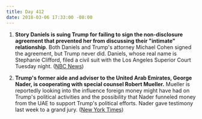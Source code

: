 ```yaml
---
title: Day 412
date: 2018-03-06 17:33:00 -08:00
---
```


1. **Story Daniels is suing Trump for failing to sign the non-disclosure agreement that prevented her from discussing their "intimate" relationship**. Both Daniels and Trump's attorney Michael Cohen signed the agreement, but Trump never did. Daniels, whose real name is Stephanie Clifford, filed a civil suit with the Los Angeles Superior Court Tuesday night. ([NBC News](https://www.nbcnews.com/politics/donald-trump/stormy-daniels-sues-trump-says-hush-agreement-invalid-because-he-n854246))

2. **Trump's former aide and adviser to the United Arab Emirates, George Nader, is cooperating with special counsel Robert Mueller.** Mueller is reportedly looking into the influence foreign money might have had on Trump's political activities and the possibility that Nader funneled money from the UAE to support Trump's political efforts. Nader gave testimony last week to a grand jury. ([New York Times](https://www.nytimes.com/2018/03/06/us/politics/george-nader-special-counsel-mueller-cooperating-seychelles.html))
